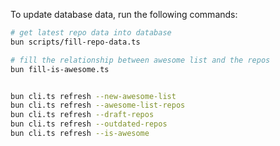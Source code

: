 To update database data, run the following commands:

```bash
# get latest repo data into database
bun scripts/fill-repo-data.ts

# fill the relationship between awesome list and the repos
bun fill-is-awesome.ts


bun cli.ts refresh --new-awesome-list
bun cli.ts refresh --awesome-list-repos
bun cli.ts refresh --draft-repos
bun cli.ts refresh --outdated-repos
bun cli.ts refresh --is-awesome
```
